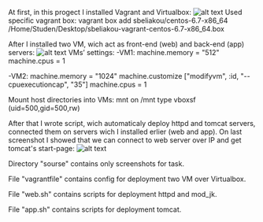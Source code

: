 At first, in this progect I installed Vagrant and Virtualbox:
![alt text](https://github.com/antontkachenka/mntlab/blob/master/vagrant/source/1.png "Pic 1")
Used specific vagrant box:
vagrant box add sbeliakou/centos-6.7-x86_64 /Home/Studen/Desktop/sbeliakou-vagrant-centos-6.7-x86_64.box

After I installed two VM, wich act as front-end (web) and back-end (app) servers:
![alt text](https://github.com/antontkachenka/mntlab/blob/master/vagrant/source/2.png "Pic 2")
VMs’ settings:
 -VM1: 
 machine.memory = "512"
 machine.cpus = 1

 -VM2:
 machine.memory = "1024"
 machine.customize ["modifyvm", :id, "--cpuexecutioncap", "35"]
 machine.cpus = 1

 Mount host directories into VMs: 
 mnt on /mnt type vboxsf (uid=500,gid=500,rw)
 
After that I wrote script, wich automaticaly deploy httpd and tomcat servers, connected them on servers wich I installed erlier (web and app). On last screenshot I showed that we can connect to web server over IP and get tomcat's start-page: 
![alt text](https://github.com/antontkachenka/mntlab/blob/master/vagrant/source/8.png "Pic 3")

Directory "sourse" contains only screenshots for task. 

File "vagrantfile" contains config for deployment two VM over Virtualbox.

File "web.sh" contains scripts for deployment httpd and mod_jk. 

File "app.sh" contains scripts for deployment tomcat.
